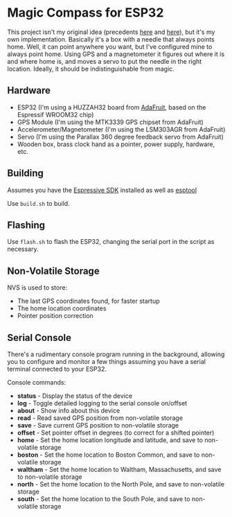 
# Magic Compass for ESP32

This project isn't my original idea (precedents [here](https://hackaday.com/2016/11/05/personal-compass-points-to-your-spawn-point/) 
 and [here](https://danthegeek.com/2018/10/12/improved-personal-compass/)), but it's my own implementation. Basically it's a box with
a needle that always points home.  Well, it can point anywhere you want, but I've configured
mine to always point home.  Using GPS and a magnetometer it figures out where it is
and where home is, and moves a servo to put the needle in the right location. Ideally, it should
be indistinguishable from magic.

## Hardware
- ESP32 (I'm using a HUZZAH32 board from [AdaFruit](https://www.adafruit.com/), based on the Espressif WROOM32 chip)
- GPS Module (I'm using the MTK3339 GPS chipset from AdaFruit)
- Accelerometer/Magnetometer (I'm using the LSM303AGR from AdaFruit)
- Servo (I'm using the Parallax 360 degree feedback servo from AdaFruit)
- Wooden box, brass clock hand as a pointer, power supply, hardware, etc.



## Building
Assumes you have the [Espressive SDK](https://www.espressif.com) installed as well as [esptool](https://github.com/espressif/esptool)

Use `build.sh` to build.

## Flashing
Use `flash.sh` to flash the ESP32, changing the serial port in the script as necessary.

## Non-Volatile Storage
NVS is used to store:

* The last GPS coordinates found, for faster startup
* The home location coordinates
* Pointer position correction


## Serial Console
There's a rudimentary console program running in the background, allowing you to configure and monitor a few things assuming
you have a serial terminal connected to your ESP32.

Console commands:

* **status** - Display the status of the device
* **log** - Toggle detailed logging to the serial console on/offset
* **about** - Show info about this device
* **read** - Read saved GPS position from non-volatile storage
* **save** - Save current GPS position to non-volatile storage
* **offset** - Set pointer offset in degrees (to correct for a shifted pointer)
* **home** - Set the home location longitude and latitude, and save to non-volatile storage
* **boston** - Set the home location to Boston Common, and save to non-volatile storage
* **waltham** - Set the home location to Waltham, Massachusetts, and save to non-volatile storage
* **north** - Set the home location to the North Pole, and save to non-volatile storage
* **south** - Set the home location to the South Pole, and save to non-volatile storage

